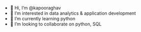 - 👋 Hi, I’m @kapooraghav
- 👀 I’m interested in data analytics & application development
- 🌱 I’m currently learning python
- 💞️ I’m looking to collaborate on python, SQL

<!---
kapooraghav/kapooraghav is a ✨ special ✨ repository because its `README.md` (this file) appears on your GitHub profile.
You can click the Preview link to take a look at your changes.
--->
